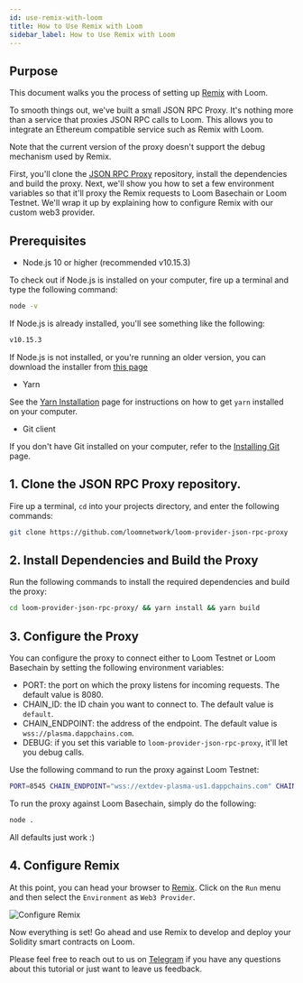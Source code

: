 ```yaml
---
id: use-remix-with-loom
title: How to Use Remix with Loom
sidebar_label: How to Use Remix with Loom
---
```


## Purpose

This document walks you the process of setting up [Remix](https://remix.ethereum.org/) with Loom. 

To smooth things out, we've built a small JSON RPC Proxy. It's nothing more than a service that proxies JSON RPC calls to Loom. This allows you to integrate an Ethereum compatible service such as Remix with Loom.

Note that the current version of the proxy doesn't support the debug mechanism used by Remix.

First, you'll clone the  [JSON RPC Proxy](https://github.com/loomnetwork/loom-provider-json-rpc-proxy) repository, install the dependencies and build the proxy. Next, we'll show you how to set a few environment variables so that it'll proxy the Remix requests to Loom Basechain or Loom Testnet. We'll wrap it up by explaining how to configure Remix with our custom web3 provider.


## Prerequisites

* Node.js 10 or higher (recommended v10.15.3)

To check out if Node.js is installed on your computer, fire up a terminal and type the following command:

```bash
node -v
```

If Node.js is already installed, you'll see something like the following:

```bash
v10.15.3
```

If Node.js is not installed, or you're running an older version, you can download the installer from [this page](https://nodejs.org/en/download/)

* Yarn

See the [Yarn Installation](https://yarnpkg.com/lang/en/docs/install/) page for instructions on how to get `yarn` installed on your computer.

* Git client

If you don't have Git installed on your computer, refer to the [Installing Git](https://git-scm.com/book/en/v2/Getting-Started-Installing-Git) page.


## 1. Clone the JSON RPC Proxy repository.

Fire up a terminal, `cd` into your projects directory, and enter the following commands:

```bash
git clone https://github.com/loomnetwork/loom-provider-json-rpc-proxy
```


## 2. Install Dependencies and Build the Proxy

Run the following commands to install the required dependencies and build the proxy:

```bash
cd loom-provider-json-rpc-proxy/ && yarn install && yarn build
```

## 3. Configure the Proxy

You can configure the proxy to connect either to Loom Testnet or Loom Basechain by setting the following environment variables:

- PORT: the port on which the proxy listens for incoming requests. The default value is 8080.
- CHAIN_ID: the ID chain you want to connect to. The default value is `default`.
- CHAIN_ENDPOINT: the address of the endpoint. The default value is `wss://plasma.dappchains.com`.
- DEBUG: if you set this variable to `loom-provider-json-rpc-proxy`, it'll let you debug calls.

Use the following command to run the proxy against Loom Testnet:

```bash
PORT=8545 CHAIN_ENDPOINT="wss://extdev-plasma-us1.dappchains.com" CHAIN_ID="extdev-plasma-us1" node .
```

To run the proxy against Loom Basechain, simply do the following:

```bash
node .
```

All defaults just work :)


## 4. Configure Remix

At this point, you can head your browser to [Remix](https://remix.ethereum.org/). Click on the `Run` menu and then select the `Environment` as `Web3 Provider`.

![Configure Remix](/developers/img/remix.png)

Now everything is set! Go ahead and use Remix to develop and deploy your Solidity smart contracts on Loom.

Please feel free to reach out to us on [Telegram](https://t.me/loomnetworkdev) if you have any questions about this tutorial or just want to leave us feedback.

